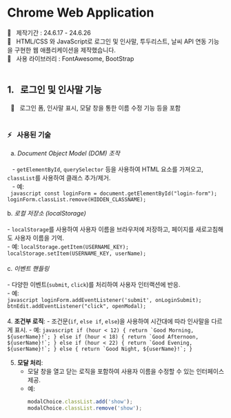 # Chrome Web Application

🚀 &nbsp; 제작기간 : 24.6.17 - 24.6.26 <br>
🚀 &nbsp; HTML/CSS 와 JavaScript로 로그인 및 인사말, 투두리스트, 날씨 API 연동 기능을 구현한 웹 애플리케이션을 제작했습니다. <br>
🚀 &nbsp; 사용 라이브러리 : FontAwesome, BootStrap <br><br>

## 1. &nbsp; 로그인 및 인사말 기능

&nbsp; 📍 &nbsp; 로그인 폼, 인사말 표시, 모달 창을 통한 이름 수정 기능 등을 포함 <br><br>

### ⚡️ &nbsp; 사용된 기술

&nbsp; a. _Document Object Model (DOM) 조작_ <br><br>
&nbsp;&nbsp; - `getElementById`, `querySelector` 등을 사용하여 HTML 요소를 가져오고, `classList`를 사용하여 클래스 추가/제거. <br>
&nbsp;&nbsp; - 예: <br>
           ``` javascript
           const loginForm = document.getElementById("login-form"); 
           loginForm.classList.remove(HIDDEN_CLASSNAME);```
                   

b. _로컬 저장소 (localStorage)_ <br><br>
    - `localStorage`를 사용하여 사용자 이름을 브라우저에 저장하고, 페이지를 새로고침해도 사용자 이름을 기억. <br>
    - 예: 
      ```
      localStorage.getItem(USERNAME_KEY);
      localStorage.setItem(USERNAME_KEY, userName);
      ```
<br><br>
c. _이벤트 핸들링_ <br><br>
    - 다양한 이벤트(`submit`, `click`)를 처리하여 사용자 인터랙션에 반응. <br>
    - 예: <br>
      ```javascript
      loginForm.addEventListener('submit', onLoginSubmit);
      btnEdit.addEventListener("click", openModal);
      ```
<br><br>
4. **조건부 로직**:
    - 조건문(`if`, `else if`, `else`)을 사용하여 시간대에 따라 인사말을 다르게 표시.
    - 예: 
      ```javascript
      if (hour < 12) {
          return `Good Morning, ${userName}!`;
      } else if (hour < 18) {
          return `Good Afternoon, ${userName}!`;
      } else if (hour < 22) {
          return `Good Evening, ${userName}!`;
      } else {
          return `Good Night, ${userName}!`;
      }
      ```

5. **모달 처리**:
    - 모달 창을 열고 닫는 로직을 포함하여 사용자 이름을 수정할 수 있는 인터페이스 제공.
    - 예: 
      ```javascript
      modalChoice.classList.add('show');
      modalChoice.classList.remove('show');
      ```
